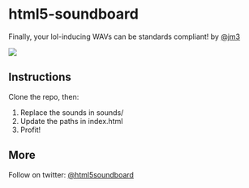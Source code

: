 html5-soundboard
================

Finally, your lol-inducing WAVs can be standards compliant! by [@jm3](http://twitter.com/jm3)

![](http://html5-soundboard.jm3.net/html5-soundboard-logo.png)

## Instructions

Clone the repo, then:

1. Replace the sounds in sounds/
2. Update the paths in index.html
3. Profit!

## More

Follow on twitter: [@html5soundboard](http://twitter.com/html5soundboard)
